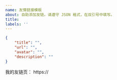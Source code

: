 ```yaml
---
name: 友情链接模板
about: 自助添加友链。请遵守 JSON 格式，在双引号中填写。
title:
labels: ''
---
```

<!-- 请将上面的标题改成你网站的名称 -->
<!-- 请在双引号中填写 -->
```json
{
    "title": "",
    "url": "",
    "avatar": "",
    "description": ""
}
```

我的友链页： https://

<!--
如果您使用 issue 作为友链源，请附上 issue 仓库链接，否则请直接添加 moieo.cn 到您的友链中。
-->
